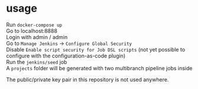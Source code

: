# usage

Run `docker-compose up`  
Go to localhost:8888  
Login with admin / admin  
Go to `Manage Jenkins` -> `Configure Global Security`  
Disable `Enable script security for Job DSL scripts` (not yet possible to configure with the configuration-as-code plugin)  
Run the `jenkins/seed` job  
A `projects` folder will be generated with two multibranch pipeline jobs inside  

The public/private key pair in this repository is not used anywhere.  
